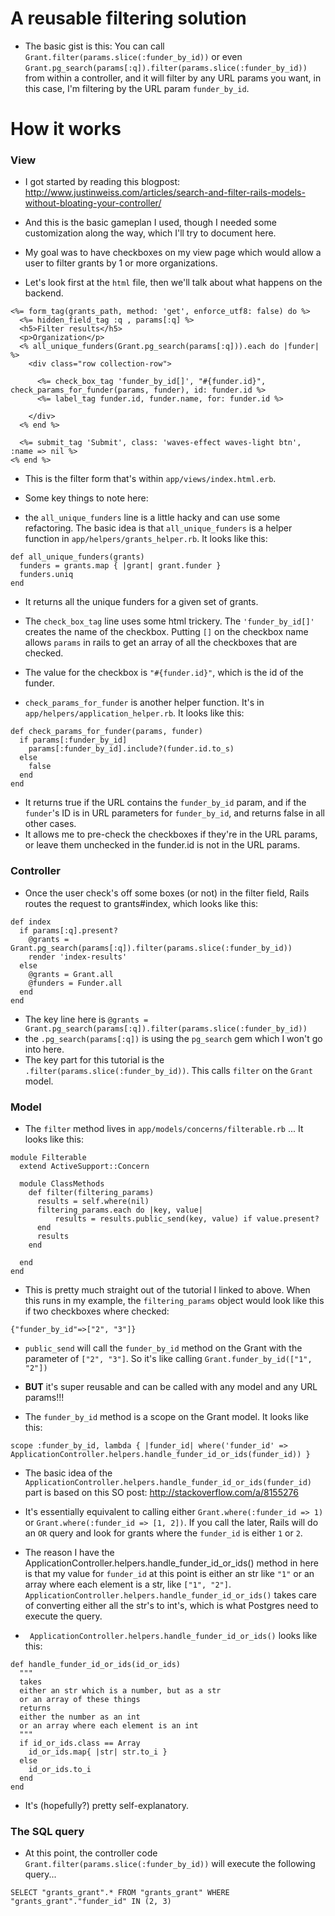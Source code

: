 # A reusable filtering solution

- The basic gist is this: You can call `Grant.filter(params.slice(:funder_by_id))` or even `Grant.pg_search(params[:q]).filter(params.slice(:funder_by_id))` from within a controller, and it will filter by any URL params you want, in this case, I'm filtering by the URL param `funder_by_id`.

# How it works

### View

- I got started by reading this blogpost: http://www.justinweiss.com/articles/search-and-filter-rails-models-without-bloating-your-controller/

- And this is the basic gameplan I used, though I needed some customization along the way, which I'll try to document here.

- My goal was to have checkboxes on my view page which would allow a user to filter grants by 1 or more organizations.

- Let's look first at the `html` file, then we'll talk about what happens on the backend.

```
<%= form_tag(grants_path, method: 'get', enforce_utf8: false) do %>
  <%= hidden_field_tag :q , params[:q] %>
  <h5>Filter results</h5>
  <p>Organization</p>
  <% all_unique_funders(Grant.pg_search(params[:q])).each do |funder| %>
    <div class="row collection-row">
      
      <%= check_box_tag 'funder_by_id[]', "#{funder.id}", check_params_for_funder(params, funder), id: funder.id %>
      <%= label_tag funder.id, funder.name, for: funder.id %>

    </div>
  <% end %>
  
  <%= submit_tag 'Submit', class: 'waves-effect waves-light btn', :name => nil %>
<% end %>
```

- This is the filter form that's within `app/views/index.html.erb`.

- Some key things to note here:
  
- the `all_unique_funders` line is a little hacky and can use some refactoring. The basic idea is that `all_unique_funders` is a helper function in `app/helpers/grants_helper.rb`. It looks like this:

```
def all_unique_funders(grants)
  funders = grants.map { |grant| grant.funder }
  funders.uniq
end
```

- It returns all the unique funders for a given set of grants.

- The `check_box_tag` line uses some html trickery. The `'funder_by_id[]'` creates the name of the checkbox. Putting `[]` on the checkbox name allows `params` in rails to get an array of all the checkboxes that are checked. 

- The value for the checkbox is `"#{funder.id}"`, which is the id of the funder.

- `check_params_for_funder` is another helper function. It's in `app/helpers/application_helper.rb`. It looks like this:
```
def check_params_for_funder(params, funder)
  if params[:funder_by_id]
    params[:funder_by_id].include?(funder.id.to_s)
  else
    false
  end
end
```
- It returns true if the URL contains the `funder_by_id` param, and if the `funder`'s ID is in URL parameters for `funder_by_id`, and returns false in all other cases. 
- It allows me to pre-check the checkboxes if they're in the URL params, or leave them unchecked in the funder.id is not in the URL params.

### Controller

- Once the user check's off some boxes (or not) in the filter field, Rails routes the request to grants#index, which looks like this:
```
def index
  if params[:q].present?
    @grants = Grant.pg_search(params[:q]).filter(params.slice(:funder_by_id))
    render 'index-results'
  else
    @grants = Grant.all
    @funders = Funder.all
  end
end
```
- The key line here is `@grants = Grant.pg_search(params[:q]).filter(params.slice(:funder_by_id))`
- the `.pg_search(params[:q])` is using the `pg_search` gem which I won't go into here.
- The key part for this tutorial is the `.filter(params.slice(:funder_by_id))`. This calls `filter` on the `Grant` model.

### Model

- The `filter` method lives in `app/models/concerns/filterable.rb` ... It looks like this:
```
module Filterable
  extend ActiveSupport::Concern

  module ClassMethods
    def filter(filtering_params)
      results = self.where(nil)
      filtering_params.each do |key, value|
          results = results.public_send(key, value) if value.present?
      end
      results
    end

  end
end
```
- This is pretty much straight out of the tutorial I linked to above. When this runs in my example, the `filtering_params` object would look like this if two checkboxes where checked:
```
{"funder_by_id"=>["2", "3"]}
```
- `public_send` will call the `funder_by_id` method on the Grant with the parameter of `["2", "3"]`. So it's like calling `Grant.funder_by_id(["1", "2"])`

- **BUT** it's super reusable and can be called with any model and any URL params!!!

- The `funder_by_id` method is a scope on the Grant model. It looks like this:

```
scope :funder_by_id, lambda { |funder_id| where('funder_id' => ApplicationController.helpers.handle_funder_id_or_ids(funder_id)) }
```

- The basic idea of the `ApplicationController.helpers.handle_funder_id_or_ids(funder_id)` part is based on this SO post: http://stackoverflow.com/a/8155276

- It's essentially equivalent to calling either `Grant.where(:funder_id => 1)` or `Grant.where(:funder_id => [1, 2])`. If you call the later, Rails will do an `OR` query and look for grants where the `funder_id` is either `1` or `2`. 

- The reason I have the ApplicationController.helpers.handle_funder_id_or_ids() method in here is that my value for `funder_id` at this point is either an str like `"1"` or an array where each element is a str, like `["1", "2"]`.  `ApplicationController.helpers.handle_funder_id_or_ids()` takes care of converting either all the str's to int's, which is what Postgres need to execute the query.

- ` ApplicationController.helpers.handle_funder_id_or_ids()` looks like this:

```
def handle_funder_id_or_ids(id_or_ids)
  """
  takes 
  either an str which is a number, but as a str
  or an array of these things
  returns 
  either the number as an int
  or an array where each element is an int
  """
  if id_or_ids.class == Array
    id_or_ids.map{ |str| str.to_i }
  else
    id_or_ids.to_i
  end
end
```

- It's (hopefully?) pretty self-explanatory.

### The SQL query

- At this point, the controller code `Grant.filter(params.slice(:funder_by_id))` will execute the following query...

```
SELECT "grants_grant".* FROM "grants_grant" WHERE "grants_grant"."funder_id" IN (2, 3)
```
